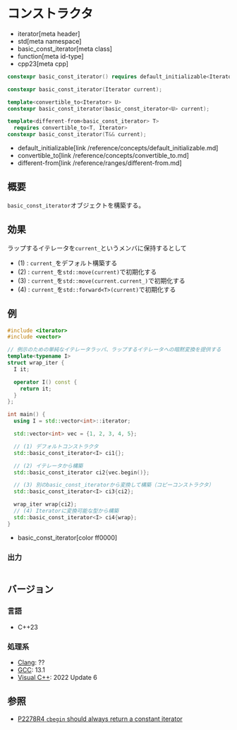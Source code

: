 # コンストラクタ
* iterator[meta header]
* std[meta namespace]
* basic_const_iterator[meta class]
* function[meta id-type]
* cpp23[meta cpp]

```cpp
constexpr basic_const_iterator() requires default_initializable<Iterator> = default;  // (1)

constexpr basic_const_iterator(Iterator current);                                     // (2)

template<convertible_to<Iterator> U>
constexpr basic_const_iterator(basic_const_iterator<U> current);                      // (3)

template<different-from<basic_const_iterator> T>
  requires convertible_to<T, Iterator>
constexpr basic_const_iterator(T&& current);                                          // (4)
```
* default_initializable[link /reference/concepts/default_initializable.md]
* convertible_to[link /reference/concepts/convertible_to.md]
* different-from[link /reference/ranges/different-from.md]

## 概要

`basic_const_iterator`オブジェクトを構築する。

## 効果

ラップするイテレータを`current_`というメンバに保持するとして

- (1) : `current_`をデフォルト構築する
- (2) : `current_`を`std::move(current)`で初期化する
- (3) : `current_`を`std::move(current.current_)`で初期化する
- (4) : `current_`を`std::forward<T>(current)`で初期化する

## 例
```cpp example
#include <iterator>
#include <vector>

// 例示のための単純なイテレータラッパ、ラップするイテレータへの暗黙変換を提供する
template<typename I>
struct wrap_iter {
  I it;

  operator I() const {
    return it;
  }
};

int main() {
  using I = std::vector<int>::iterator;

  std::vector<int> vec = {1, 2, 3, 4, 5};

  // (1) デフォルトコンストラクタ
  std::basic_const_iterator<I> ci1{};

  // (2) イテレータから構築
  std::basic_const_iterator ci2{vec.begin()};

  // (3) 別のbasic_const_iteratorから変換して構築（コピーコンストラクタ）
  std::basic_const_iterator<I> ci3{ci2};

  wrap_iter wrap{ci2};
  // (4) Iteratorに変換可能な型から構築
  std::basic_const_iterator<I> ci4{wrap};
}
```
* basic_const_iterator[color ff0000]

### 出力
```
```

## バージョン
### 言語
- C++23

### 処理系
- [Clang](/implementation.md#clang): ??
- [GCC](/implementation.md#gcc): 13.1
- [Visual C++](/implementation.md#visual_cpp): 2022 Update 6

## 参照

- [P2278R4 `cbegin` should always return a constant iterator](https://www.open-std.org/jtc1/sc22/wg21/docs/papers/2022/p2278r4.html)
